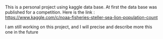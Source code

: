 This is a personal project using kaggle data base. At first the data base was published for a competition. Here is the link : https://www.kaggle.com/c/noaa-fisheries-steller-sea-lion-population-count

I am still working on this project, and I will precise and describe more this one in the future